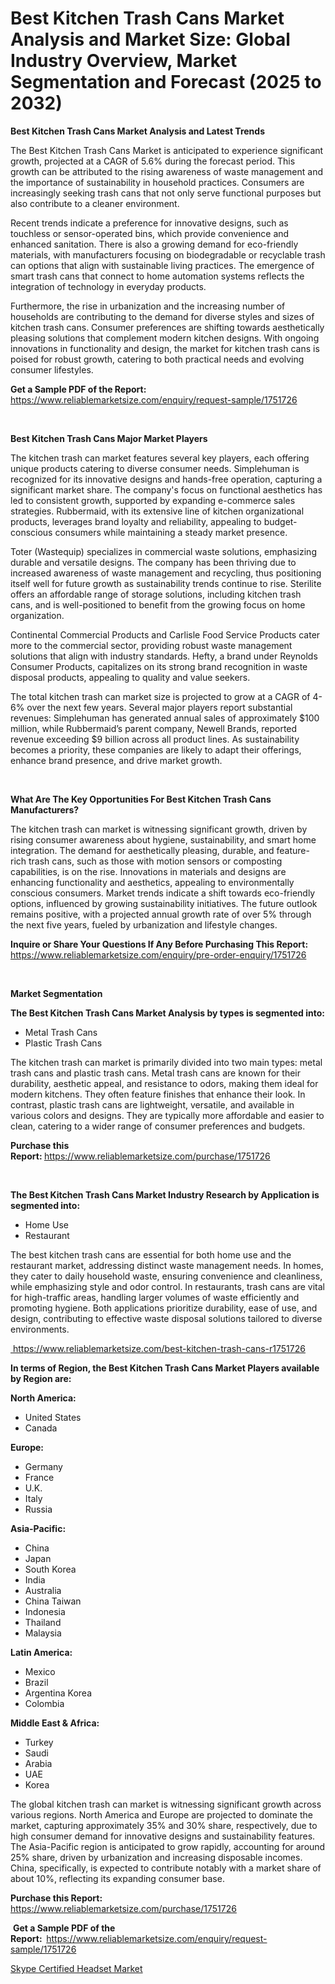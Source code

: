 <p><h1>Best Kitchen Trash Cans Market Analysis and Market Size: Global Industry Overview, Market Segmentation and Forecast (2025 to 2032)</h1></p><p><strong>Best Kitchen Trash Cans Market Analysis and Latest Trends</strong></p>
<p><p>The Best Kitchen Trash Cans Market is anticipated to experience significant growth, projected at a CAGR of 5.6% during the forecast period. This growth can be attributed to the rising awareness of waste management and the importance of sustainability in household practices. Consumers are increasingly seeking trash cans that not only serve functional purposes but also contribute to a cleaner environment.</p><p>Recent trends indicate a preference for innovative designs, such as touchless or sensor-operated bins, which provide convenience and enhanced sanitation. There is also a growing demand for eco-friendly materials, with manufacturers focusing on biodegradable or recyclable trash can options that align with sustainable living practices. The emergence of smart trash cans that connect to home automation systems reflects the integration of technology in everyday products.</p><p>Furthermore, the rise in urbanization and the increasing number of households are contributing to the demand for diverse styles and sizes of kitchen trash cans. Consumer preferences are shifting towards aesthetically pleasing solutions that complement modern kitchen designs. With ongoing innovations in functionality and design, the market for kitchen trash cans is poised for robust growth, catering to both practical needs and evolving consumer lifestyles.</p></p>
<p><strong>Get a Sample PDF of the Report:&nbsp;</strong> <a href="https://www.reliablemarketsize.com/enquiry/request-sample/1751726?utm_campaign=3101&utm_medium=2&utm_source=Github&utm_content=ia&utm_term=04042025&utm_id=best-kitchen-trash-cans">https://www.reliablemarketsize.com/enquiry/request-sample/1751726</a></p>
<p>&nbsp;</p>
<p><strong>Best Kitchen Trash Cans Major Market Players</strong></p>
<p><p>The kitchen trash can market features several key players, each offering unique products catering to diverse consumer needs. Simplehuman is recognized for its innovative designs and hands-free operation, capturing a significant market share. The company's focus on functional aesthetics has led to consistent growth, supported by expanding e-commerce sales strategies. Rubbermaid, with its extensive line of kitchen organizational products, leverages brand loyalty and reliability, appealing to budget-conscious consumers while maintaining a steady market presence.</p><p>Toter (Wastequip) specializes in commercial waste solutions, emphasizing durable and versatile designs. The company has been thriving due to increased awareness of waste management and recycling, thus positioning itself well for future growth as sustainability trends continue to rise. Sterilite offers an affordable range of storage solutions, including kitchen trash cans, and is well-positioned to benefit from the growing focus on home organization.</p><p>Continental Commercial Products and Carlisle Food Service Products cater more to the commercial sector, providing robust waste management solutions that align with industry standards. Hefty, a brand under Reynolds Consumer Products, capitalizes on its strong brand recognition in waste disposal products, appealing to quality and value seekers.</p><p>The total kitchen trash can market size is projected to grow at a CAGR of 4-6% over the next few years. Several major players report substantial revenues: Simplehuman has generated annual sales of approximately $100 million, while Rubbermaid’s parent company, Newell Brands, reported revenue exceeding $9 billion across all product lines. As sustainability becomes a priority, these companies are likely to adapt their offerings, enhance brand presence, and drive market growth.</p></p>
<p>&nbsp;</p>
<p><strong>What Are The Key Opportunities For Best Kitchen Trash Cans Manufacturers?</strong></p>
<p><p>The kitchen trash can market is witnessing significant growth, driven by rising consumer awareness about hygiene, sustainability, and smart home integration. The demand for aesthetically pleasing, durable, and feature-rich trash cans, such as those with motion sensors or composting capabilities, is on the rise. Innovations in materials and designs are enhancing functionality and aesthetics, appealing to environmentally conscious consumers. Market trends indicate a shift towards eco-friendly options, influenced by growing sustainability initiatives. The future outlook remains positive, with a projected annual growth rate of over 5% through the next five years, fueled by urbanization and lifestyle changes.</p></p>
<p><strong>Inquire or Share Your Questions If Any Before Purchasing This Report:</strong> <a href="https://www.reliablemarketsize.com/enquiry/pre-order-enquiry/1751726?utm_campaign=3101&utm_medium=2&utm_source=Github&utm_content=ia&utm_term=04042025&utm_id=best-kitchen-trash-cans">https://www.reliablemarketsize.com/enquiry/pre-order-enquiry/1751726</a></p>
<p>&nbsp;</p>
<p><strong>Market Segmentation</strong></p>
<p><strong>The Best Kitchen Trash Cans Market Analysis by types is segmented into:</strong></p>
<p><ul><li>Metal Trash Cans</li><li>Plastic Trash Cans</li></ul></p>
<p><p>The kitchen trash can market is primarily divided into two main types: metal trash cans and plastic trash cans. Metal trash cans are known for their durability, aesthetic appeal, and resistance to odors, making them ideal for modern kitchens. They often feature finishes that enhance their look. In contrast, plastic trash cans are lightweight, versatile, and available in various colors and designs. They are typically more affordable and easier to clean, catering to a wider range of consumer preferences and budgets.</p></p>
<p><strong>Purchase this Report:&nbsp;</strong><a href="https://www.reliablemarketsize.com/purchase/1751726?utm_campaign=3101&utm_medium=2&utm_source=Github&utm_content=ia&utm_term=04042025&utm_id=best-kitchen-trash-cans">https://www.reliablemarketsize.com/purchase/1751726</a></p>
<p>&nbsp;</p>
<p><strong>The Best Kitchen Trash Cans Market Industry Research by Application is segmented into:</strong></p>
<p><ul><li>Home Use</li><li>Restaurant</li></ul></p>
<p><p>The best kitchen trash cans are essential for both home use and the restaurant market, addressing distinct waste management needs. In homes, they cater to daily household waste, ensuring convenience and cleanliness, while emphasizing style and odor control. In restaurants, trash cans are vital for high-traffic areas, handling larger volumes of waste efficiently and promoting hygiene. Both applications prioritize durability, ease of use, and design, contributing to effective waste disposal solutions tailored to diverse environments.</p></p>
<p><a href="https://www.reliablemarketsize.com/best-kitchen-trash-cans-r1751726?utm_campaign=3101&utm_medium=2&utm_source=Github&utm_content=ia&utm_term=04042025&utm_id=best-kitchen-trash-cans">&nbsp;https://www.reliablemarketsize.com/best-kitchen-trash-cans-r1751726</a></p>
<p><strong>In terms of Region, the Best Kitchen Trash Cans Market Players available by Region are:</strong></p>
<p>
    <p> <strong> North America: </strong>
        <ul>
            <li>United States</li>
            <li>Canada</li>
        </ul>
        </p> 
    <p> <strong> Europe: </strong>
        <ul>
            <li>Germany</li>
            <li>France</li>
            <li>U.K.</li>
            <li>Italy</li>
            <li>Russia</li>
        </ul>
        </p> 
    <p> <strong> Asia-Pacific: </strong>
        <ul>
            <li>China</li>
            <li>Japan</li>
            <li>South Korea</li>
            <li>India</li>
            <li>Australia</li>
            <li>China Taiwan</li>
            <li>Indonesia</li>
            <li>Thailand</li>
            <li>Malaysia</li>
        </ul>
        </p> 
    <p> <strong> Latin America: </strong>
        <ul>
            <li>Mexico</li>
            <li>Brazil</li>
            <li>Argentina Korea</li>
            <li>Colombia</li>
        </ul>
        </p> 
    <p> <strong> Middle East & Africa: </strong>
        <ul>
            <li>Turkey</li>
            <li>Saudi</li>
            <li>Arabia</li>
            <li>UAE</li>
            <li>Korea</li>
        </ul>
    </p>
    </p>
<p><p>The global kitchen trash can market is witnessing significant growth across various regions. North America and Europe are projected to dominate the market, capturing approximately 35% and 30% share, respectively, due to high consumer demand for innovative designs and sustainability features. The Asia-Pacific region is anticipated to grow rapidly, accounting for around 25% share, driven by urbanization and increasing disposable incomes. China, specifically, is expected to contribute notably with a market share of about 10%, reflecting its expanding consumer base.</p></p>
<p><strong>Purchase this Report: </strong><a href="https://www.reliablemarketsize.com/purchase/1751726?utm_campaign=3101&utm_medium=2&utm_source=Github&utm_content=ia&utm_term=04042025&utm_id=best-kitchen-trash-cans">https://www.reliablemarketsize.com/purchase/1751726</a></p>
<p>&nbsp;<strong>Get a Sample PDF of the Report:&nbsp;&nbsp;</strong><a href="https://www.reliablemarketsize.com/enquiry/request-sample/1751726?utm_campaign=3101&utm_medium=2&utm_source=Github&utm_content=ia&utm_term=04042025&utm_id=best-kitchen-trash-cans">https://www.reliablemarketsize.com/enquiry/request-sample/1751726</a></p>
<p><strong></strong></p>
<p><p><a href="https://github.com/OlenFleming68/Market-Research-Report-List-1/blob/main/skype-certified-headset-market.md?utm_campaign=3101&utm_medium=2&utm_source=Github&utm_content=ia&utm_term=04042025&utm_id=best-kitchen-trash-cans">Skype Certified Headset Market</a></p></p>